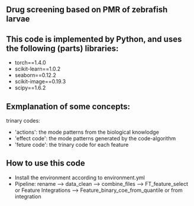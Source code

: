 ## Drug screening based on PMR of zebrafish larvae

## This code is implemented by Python, and uses the following (parts) libraries:

- torch==1.4.0
- scikit-learn==1.0.2
- seaborn==0.12.2
- scikit-image==0.19.3
- scipy==1.6.2

## Exmplanation of some concepts:

trinary codes: 

- 'actions': the mode patterns from the biological knowlodge
- 'effect code': the mode patterns generated by the code-algorithm
- 'feture code': the trinary code for each feature

## How to use this code

- Install the environment according to environment.yml
- Pipeline: rename --> data_clean --> combine_files --> FT_feature_select or Feature Integrations --> Feature_binary_coe_from_quantile or from integration
